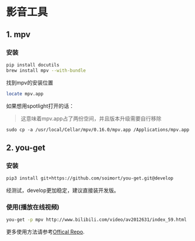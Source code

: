 # 影音工具
## 1. mpv
### 安装

```sh
pip install docutils
brew install mpv --with-bundle
```
找到mpv的安装位置  

```sh
locate mpv.app
```

如果想用spotlight打开的话：
>这意味着mpv.app占了两份空间，并且版本升级需要自行移除

```
sudo cp -a /usr/local/Cellar/mpv/0.16.0/mpv.app /Applications/mpv.app
```

## 2. you-get

### 安装

```sh
pip3 install git+https://github.com/soimort/you-get.git@develop
```

经测试，develop更加稳定，建议直接装开发版。

### 使用(播放在线视频)

```sh
you-get -p mpv http://www.bilibili.com/video/av2012631/index_59.html
```

更多使用方法请参考[Offical Repo](https://github.com/soimort/you-get/wiki/%E4%B8%AD%E6%96%87%E8%AF%B4%E6%98%8E).
